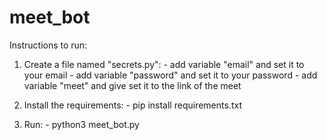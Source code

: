 # meet_bot

Instructions to run:
  1. Create a file named "secrets.py":
    - add variable "email" and set it to your email
    - add variable "password" and set it to your password
    - add variable "meet" and give set it to the link of the meet
    
  2. Install the requirements:
    - pip install requirements.txt
    
  3. Run:
    - python3 meet_bot.py
